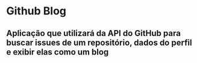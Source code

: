 # Github Blog

## Aplicação que utilizará da API do GitHub para buscar issues de um repositório, dados do perfil e exibir elas como um blog